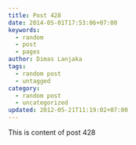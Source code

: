 ```yaml
---
title: Post 428
date: 2014-05-01T17:53:06+07:00
keywords:
  - random
  - post
  - pages
author: Dimas Lanjaka
tags:
  - random post
  - untagged
category:
  - random post
  - uncategorized
updated: 2012-05-21T11:19:02+07:00
---
```

This is content of post 428